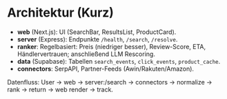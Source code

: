 # Architektur (Kurz)

- **web** (Next.js): UI (SearchBar, ResultsList, ProductCard).
- **server** (Express): Endpunkte `/health`, `/search`, `/resolve`.
- **ranker**: Regelbasiert: Preis (niedriger besser), Review-Score, ETA, Händlervertrauen; anschließend LLM Rescoring.
- **data** (Supabase): Tabellen `search_events`, `click_events`, `product_cache`.
- **connectors**: SerpAPI, Partner-Feeds (Awin/Rakuten/Amazon).

Datenfluss: User → web → server:/search → connectors → normalize → rank → return → web render → track.

